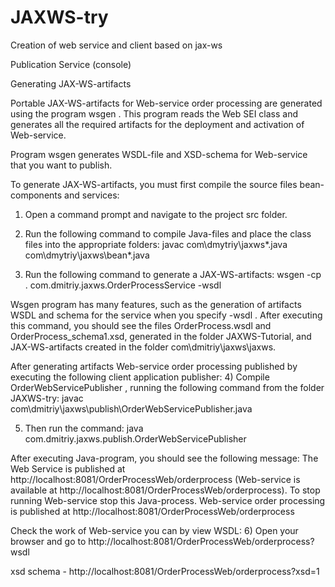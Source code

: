 JAXWS-try
=========

Creation of web service and client based on jax-ws



Publication Service (console)

Generating JAX-WS-artifacts

Portable JAX-WS-artifacts for Web-service order processing are generated using the program wsgen .
This program reads the Web SEI class and generates all the required artifacts for the deployment and activation of Web-service.

Program wsgen generates WSDL-file and XSD-schema for Web-service that you want to publish.

To generate JAX-WS-artifacts, you must first compile the source files bean-components and services:

1) Open a command prompt and navigate to the project src folder.


2) Run the following command to compile Java-files and place the class files into the appropriate folders:
javac com\dmytriy\jaxws\*.java com\dmytriy\jaxws\bean\*.java


3) Run the following command to generate a JAX-WS-artifacts: wsgen -cp . com.dmitriy.jaxws.OrderProcessService -wsdl

Wsgen program has many features, such as the generation of artifacts WSDL and schema for the service when you specify -wsdl .
After executing this command, you should see the files OrderProcess.wsdl and OrderProcess_schema1.xsd,
generated in the folder JAXWS-Tutorial, and JAX-WS-artifacts created in the folder com\dmitriy\jaxws\jaxws.


After generating artifacts Web-service order processing published by executing the following client application publisher:
4) Compile OrderWebServicePublisher , running the following command from the folder JAXWS-try:
javac com\dmitriy\jaxws\publish\OrderWebServicePublisher.java


5) Then run the command:  java com.dmitriy.jaxws.publish.OrderWebServicePublisher

After executing Java-program, you should see the following message:
The Web Service is published at http://localhost:8081/OrderProcessWeb/orderprocess
(Web-service is available at http://localhost:8081/OrderProcessWeb/orderprocess).
To stop running Web-service stop this Java-process.
Web-service order processing is published at http://localhost:8081/OrderProcessWeb/orderprocess


Check the work of Web-service you can by view WSDL:
6) Open your browser and go to http://localhost:8081/OrderProcessWeb/orderprocess?wsdl

xsd schema - http://localhost:8081/OrderProcessWeb/orderprocess?xsd=1